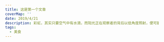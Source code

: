 ```yaml
---
title: 这是第一个文章
coverMap: ''
date: 2019/4/21
description: 彩虹，其实只要空气中有水滴，而阳光正在观察者的背后以低角度照射，便可能产生可以观察到的彩虹现象，彩虹最常在下午，雨后刚转天晴时出现，这时空气内尘埃少而充满小水滴，天空的一边因为仍有雨云而较暗，而观察者头上或背后已没有云的遮挡而可见阳光，这样彩虹便会较容易被看到。另一个经常可见到彩虹的地方是瀑布附近，在晴朗的天气下背对阳光在空中洒水或喷洒水雾，亦可以制造人工彩虹。
tags:
  - 美食
---
```

